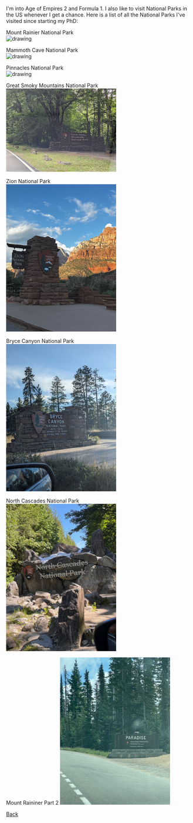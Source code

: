 I'm into Age of Empires 2 and Formula 1. I also like to visit National Parks in the US whenever I get a chance. Here is a list of all the National Parks I've visited since starting my PhD:


Mount Rainier National Park  
<img src="Images/Mount_Rainier.png" alt="drawing" style="width:500px;"/>

Mammoth Cave National Park  
<img src="Images/Mammoth_Cave.png" alt="drawing" style="width:300px;"/>

Pinnacles National Park  
<img src="Images/Pinnacles.png" alt="drawing" style="width:200px;"/>

Great Smoky Mountains National Park  
<img src="Images/Smoky_Mountains.png" alt="drawing" style="width:300px;"/>

Zion National Park  
<img src="Images/Zion.jpeg" alt="drawing" style="width:300px;"/>

Bryce Canyon National Park  
<img src="Images/Bryce_Canyon.jpeg" alt="drawing" style="width:300px;"/>

North Cascades National Park  
<img src="Images/North_Cascades.jpeg" alt="drawing" style="width:300px;"/>

Mount Raininer Part 2
<img src="Images/Mt_Rainier_Pt2.jpeg" alt="drawing" style="width:300px;"/>

[Back](https://anirudhssundar.github.io/)
